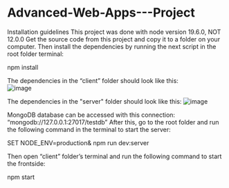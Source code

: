 # Advanced-Web-Apps---Project

Installation guidelines
This project was done with node version 19.6.0, NOT 12.0.0
Get the source code from this project and copy it to a folder on your computer.
Then install the dependencies by running the next script in the root folder terminal:

npm install

The dependencies in the “client” folder should look like this:  
![image](https://user-images.githubusercontent.com/79470113/222975374-3b94aaae-ed0e-484a-9479-5d378a929da0.png)


The dependencies in the "server" folder should look like this:
![image](https://user-images.githubusercontent.com/79470113/222975540-0de64e79-65b8-4c77-a6ef-dc6618b86f05.png)



 
MongoDB database can be accessed with this connection:
“mongodb://127.0.0.1:27017/testdb”
After this, go to the root folder and run the following command in the terminal to start the server:

SET NODE_ENV=production& npm run dev:server

Then open “client” folder’s terminal and run the following command to start the frontside:

npm start
